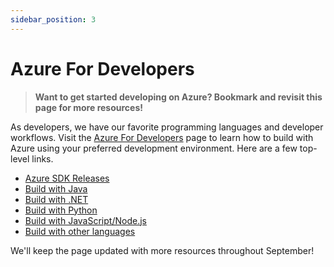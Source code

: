 ```yaml
---
sidebar_position: 3
---
```


# Azure For Developers

> **Want to get started developing on Azure? Bookmark and revisit this page for more resources!**

As developers, we have our favorite programming languages and developer workflows. Visit the [Azure For Developers](https://azure.microsoft.com/resources/developers/?WT.mc_id=javascript-74010-ninarasi) page to learn how to build with Azure using your preferred development environment. Here are a few top-level links. 

 * [Azure SDK Releases](https://azure.github.io/azure-sdk/?WT.mc_id=javascript-74010-ninarasi)
 * [Build with Java](https://azure.microsoft.com/resources/developers/java/?WT.mc_id=javascript-74010-ninarasi)
* [Build with .NET](https://azure.microsoft.com/resources/developers/net/?WT.mc_id=javascript-74010-ninarasi)
* [Build with Python](https://azure.microsoft.com/resources/developers/python/?WT.mc_id=javascript-74010-ninarasi)
* [Build with JavaScript/Node.js](https://azure.microsoft.com/resources/developers/nodejs/?WT.mc_id=javascript-74010-ninarasi)
* [Build with other languages](https://docs.microsoft.com/azure/developer/?WT.mc_id=javascript-74010-ninarasi)

We'll keep the page updated with more resources throughout September!
